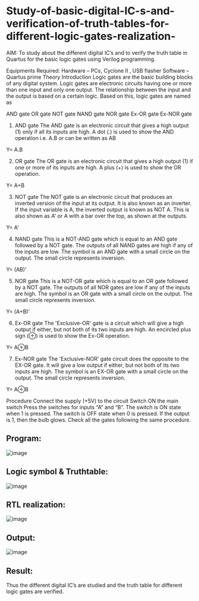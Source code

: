 # Study-of-basic-digital-IC-s-and-verification-of-truth-tables-for-different-logic-gates-realization-
 AIM:
To study about the different digital IC’s and to verify the truth table in Quartus for the basic logic gates using Verilog programming.

Equipments Required:
Hardware – PCs, Cyclone II , USB flasher
Software – Quartus prime
Theory
Introduction
Logic gates are the basic building blocks of any digital system. Logic gates are electronic circuits having one or more than one input and only one output. The relationship between the input and the output is based on a certain logic. Based on this, logic gates are named as

AND gate
OR gate
NOT gate
NAND gate
NOR gate
Ex-OR gate
Ex-NOR gate
1) AND gate
The AND gate is an electronic circuit that gives a high output (1) only if all its inputs are high. A dot (.) is used to show the AND operation i.e. A.B or can be written as AB

Y= A.B

2) OR gate
The OR gate is an electronic circuit that gives a high output (1) if one or more of its inputs are high. A plus (+) is used to show the OR operation.

Y= A+B

3) NOT gate
The NOT gate is an electronic circuit that produces an inverted version of the input at its output. It is also known as an inverter. If the input variable is A, the inverted output is known as NOT A. This is also shown as A' or A with a bar over the top, as shown at the outputs.

Y= A'

4) NAND gate
This is a NOT-AND gate which is equal to an AND gate followed by a NOT gate. The outputs of all NAND gates are high if any of the inputs are low. The symbol is an AND gate with a small circle on the output. The small circle represents inversion.

Y= (AB)’

5) NOR gate
This is a NOT-OR gate which is equal to an OR gate followed by a NOT gate. The outputs of all NOR gates are low if any of the inputs are high. The symbol is an OR gate with a small circle on the output. The small circle represents inversion.

Y= (A+B)’

6) Ex-OR gate
The 'Exclusive-OR' gate is a circuit which will give a high output if either, but not both of its two inputs are high. An encircled plus sign (⊕) is used to show the Ex-OR operation.

Y= A⊕B

7) Ex-NOR gate
The 'Exclusive-NOR' gate circuit does the opposite to the EX-OR gate. It will give a low output if either, but not both of its two inputs are high. The symbol is an EX-OR gate with a small circle on the output. The small circle represents inversion.

Y= A⊕B

Procedure
Connect the supply (+5V) to the circuit
Switch ON the main switch
Press the switches for inputs “A” and “B”. The switch is ON state when 1 is pressed. The switch is OFF state when 0 is pressed.
If the output is 1, then the bulb glows.
Check all the gates following the same procedure.
## Program:

![image](https://github.com/RahiniAchudhan/Study-of-basic-digital-IC-s-and-verification-of-truth-tables-for-different-logic-gates-realization-/assets/145742838/0422046c-f3c0-4525-bed2-d540613532a0)

## Logic symbol & Truthtable:

![image](https://github.com/RahiniAchudhan/Study-of-basic-digital-IC-s-and-verification-of-truth-tables-for-different-logic-gates-realization-/assets/145742838/c529eeba-fff9-42e3-b63f-fafa4223e0b9)

## RTL realization:

![image](https://github.com/RahiniAchudhan/Study-of-basic-digital-IC-s-and-verification-of-truth-tables-for-different-logic-gates-realization-/assets/145742838/8b82b843-c5fa-466f-a7fe-21457abf6dd6)


## Output:

![image](https://github.com/RahiniAchudhan/Study-of-basic-digital-IC-s-and-verification-of-truth-tables-for-different-logic-gates-realization-/assets/145742838/a2fcebab-3751-4dae-ad95-dc799e02fb86)


## Result:
Thus the different digital IC’s are studied and the truth table for different logic gates are verified.
